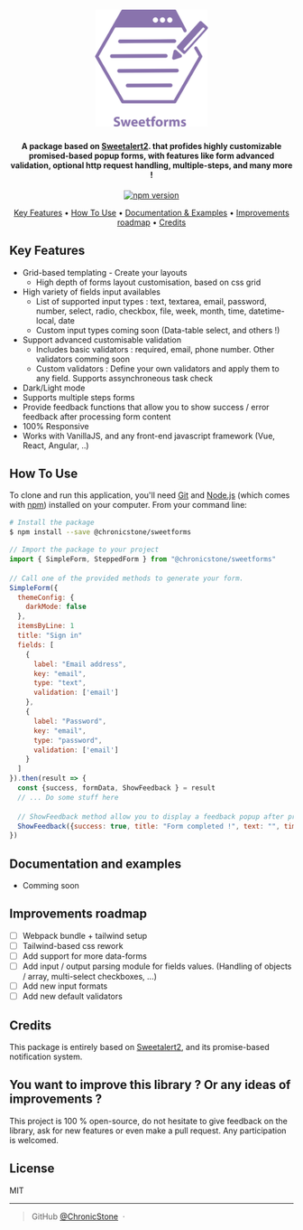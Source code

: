 <h1 align="center">
  <a><img src="https://github.com/ChronicStone/sweetforms/blob/main/logo_sweetforms.svg" alt="SweetForms" width="200"></a>
</h1>

<h4 align="center">A package based on  <a href="https://github.com/sweetalert2/sweetalert2" target="_blank">Sweetalert2</a>. that profides highly customizable promised-based popup forms, with features like form advanced validation, optional http request handling, multiple-steps, and many more !</h4>

<p align="center">
  <a href="https://badge.fury.io/js/%40chronicstone%2Fsweetforms">
    <img src="https://badge.fury.io/js/%40chronicstone%2Fsweetforms.svg" alt="npm version" height="18">
  </a>
</p>

<p align="center">
  <a href="#key-features">Key Features</a> •
  <a href="#how-to-use">How To Use</a> •
  <a href="#documentation-and-examples">Documentation & Examples</a> •
  <a href="#improvements-roadmap">Improvements roadmap</a> •
  <a href="#credits">Credits</a>
</p>

## Key Features

* Grid-based templating - Create your layouts
  - High depth of forms layout customisation, based on css grid
* High variety of fields input availables
  - List of supported input types : text, textarea, email, password, number, select, radio, checkbox, file, week, month, time, datetime-local, date
  - Custom input types coming soon (Data-table select, and others !)
* Support advanced customisable validation
  - Includes basic validators : required, email, phone number. Other validators comming soon
  - Custom validators : Define your own validators and apply them to any field. Supports assynchroneous task check 
* Dark/Light mode
* Supports multiple steps forms
* Provide feedback functions that allow you to show success / error feedback after processing form content
* 100% Responsive
* Works with VanillaJS, and any front-end javascript framework (Vue, React, Angular, ..)

## How To Use

To clone and run this application, you'll need [Git](https://git-scm.com) and [Node.js](https://nodejs.org/en/download/) (which comes with [npm](http://npmjs.com)) installed on your computer. From your command line:

```bash
# Install the package
$ npm install --save @chronicstone/sweetforms
```

```js
// Import the package to your project
import { SimpleForm, SteppedForm } from "@chronicstone/sweetforms"

// Call one of the provided methods to generate your form.
SimpleForm({
  themeConfig: {
    darkMode: false
  },
  itemsByLine: 1
  title: "Sign in"
  fields: [
    {
      label: "Email address",
      key: "email",
      type: "text",
      validation: ['email']
    },
    {
      label: "Password",
      key: "email",
      type: "password",
      validation: ['email']
    }
  ]
}).then(result => {
  const {success, formData, ShowFeedback } = result
  // ... Do some stuff here
  
  // ShowFeedback method allow you to display a feedback popup after processing the form content if needed
  ShowFeedback({success: true, title: "Form completed !", text: "", timer: 3000})
})
```

## Documentation and examples

* Comming soon

## Improvements roadmap

- [ ]  Webpack bundle + tailwind setup
- [ ]  Tailwind-based css rework
- [ ]  Add support for more data-forms
- [ ]  Add input / output parsing module for fields values. (Handling of objects / array, multi-select checkboxes, ...)
- [ ]  Add new input formats
- [ ]  Add new default validators

## Credits

This package is entirely based on <a href="https://github.com/sweetalert2/sweetalert2" target="_blank">Sweetalert2</a>, and its promise-based notification system.

## You want to improve this library ? Or any ideas of improvements ?

This project is 100 % open-source, do not hesitate to give feedback on the library, ask for new features or even make a pull request. Any participation is welcomed.

## License

MIT

---

> GitHub [@ChronicStone](https://github.com/ChronicStone) &nbsp;&middot;&nbsp;
